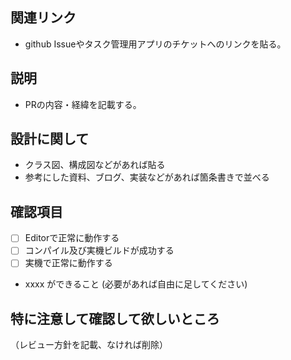 ## 関連リンク
* github Issueやタスク管理用アプリのチケットへのリンクを貼る。

## 説明
* PRの内容・経緯を記載する。

## 設計に関して
* クラス図、構成図などがあれば貼る
* 参考にした資料、ブログ、実装などがあれば箇条書きで並べる

## 確認項目

- [ ] Editorで正常に動作する
- [ ] コンパイル及び実機ビルドが成功する
- [ ] 実機で正常に動作する
* xxxx ができること (必要があれば自由に足してください)

## 特に注意して確認して欲しいところ
（レビュー方針を記載、なければ削除）
